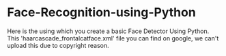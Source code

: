 # Face-Recognition-using-Python
Here is the using which you create a basic Face Detector Using Python.
This 'haarcascade_frontalcatface.xml' file you can find on google, we can't upload this due to copyright reason. 
